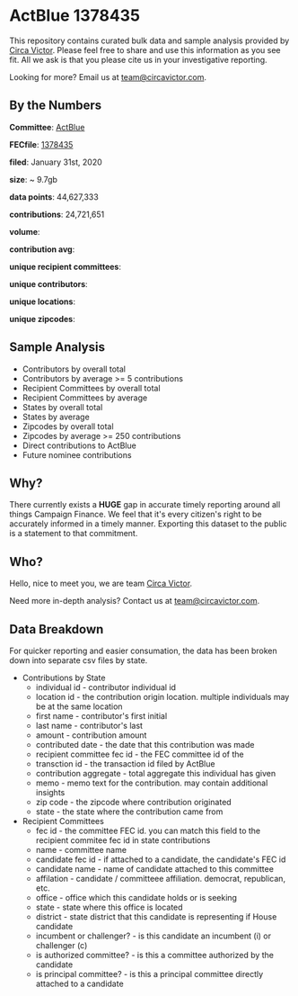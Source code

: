 # ActBlue 1378435

This repository contains curated bulk data and sample analysis provided by [Circa Victor](https://circavictor.com). Please feel free to share and use this information as you see fit. All we ask is that you please cite us in your investigative reporting.

Looking for more? Email us at [team@circavictor.com](mailto:team@circavictor.com).

## By the Numbers

**Committee**: [ActBlue](https://secure.actblue.com/)

**FECfile**: [1378435](https://www.fec.gov/data/committee/C00401224/?tab=filings)

**filed**: January 31st, 2020

**size**: ~ 9.7gb

**data points**: 44,627,333

**contributions**: 24,721,651

**volume**:

**contribution avg**:

**unique recipient committees**:

**unique contributors**:

**unique locations**:

**unique zipcodes**:

## Sample Analysis
  * Contributors by overall total
  * Contributors by average >= 5 contributions
  * Recipient Committees by overall total
  * Recipient Committees by average
  * States by overall total
  * States by average
  * Zipcodes by overall total
  * Zipcodes by average >= 250 contributions
  * Direct contributions to ActBlue
  * Future nominee contributions

## Why?

There currently exists a **HUGE** gap in accurate timely reporting around all things Campaign Finance. We feel that it's every citizen's right to be accurately informed in a timely manner. Exporting this dataset to the public is a statement to that commitment.

## Who?

Hello, nice to meet you, we are team [Circa Victor](https://circavictor.com). 

Need more in-depth analysis? Contact us at [team@circavictor.com](mailto:team@circavictor.com).

## Data Breakdown

For quicker reporting and easier consumation, the data has been broken down into separate csv files by state.

* Contributions by State
  * individual id - contributor individual id
  * location id - the contribution origin location. multiple individuals may be at the same location
  * first name - contributor's first initial
  * last name - contributor's last
  * amount - contribution amount
  * contributed date - the date that this contribution was made
  * recipient committee fec id - the FEC committee id of the 
  * transction id - the transaction id filed by ActBlue
  * contribution aggregate - total aggregate this individual has given
  * memo - memo text for the contribution. may contain additional insights
  * zip code - the zipcode where contribution originated
  * state - the state where the contribution came from
* Recipient Committees
  * fec id - the committee FEC id. you can match this field to the recipient commitee fec id in state contributions
  * name - committee name
  * candidate fec id - if attached to a candidate, the candidate's FEC id
  * candidate name - name of candidate attached to this committee
  * affilation - candidate / committeee affiliation. democrat, republican, etc.
  * office - office which this candidate holds or is seeking
  * state - state where this office is located
  * district - state district that this candidate is representing if House candidate
  * incumbent or challenger? - is this candidate an incumbent (i) or challenger (c)
  * is authorized committee? - is this a committee authorized by the candidate
  * is principal committee? - is this a principal committee directly attached to a candidate


